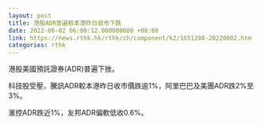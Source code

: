 ```yaml
---
layout: post
title: 港股ADR普遍較本港昨日收市下跌
date: 2022-06-02 06:00:12.000000000 +08:00
link: https://news.rthk.hk/rthk/ch/component/k2/1651280-20220602.htm
categories: rthk
---
```


港股美國預託證券(ADR)普遍下挫。

科技股受壓，騰訊ADR較本港昨日收市價跌逾1%，阿里巴巴及美團ADR跌2%至3%。

滙控ADR跌近1%，友邦ADR偏軟低收0.6%。

